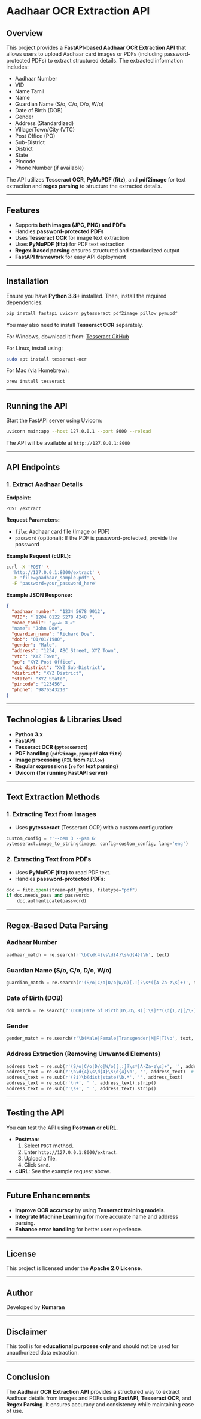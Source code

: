 # Aadhaar OCR Extraction API

## Overview
This project provides a **FastAPI-based Aadhaar OCR Extraction API** that allows users to upload Aadhaar card images or PDFs (including password-protected PDFs) to extract structured details. The extracted information includes:

- Aadhaar Number
- VID
- Name Tamil
- Name
- Guardian Name (S/o, C/o, D/o, W/o)
- Date of Birth (DOB)
- Gender
- Address (Standardized)
- Village/Town/City (VTC)
- Post Office (PO)
- Sub-District
- District
- State
- Pincode
- Phone Number (if available)

The API utilizes **Tesseract OCR**, **PyMuPDF (fitz)**, and **pdf2image** for text extraction and **regex parsing** to structure the extracted details.

---

## Features
- Supports **both images (JPG, PNG) and PDFs**
- Handles **password-protected PDFs**
- Uses **Tesseract OCR** for image text extraction
- Uses **PyMuPDF (fitz)** for PDF text extraction
- **Regex-based parsing** ensures structured and standardized output
- **FastAPI framework** for easy API deployment

---

## Installation
Ensure you have **Python 3.8+** installed. Then, install the required dependencies:

```sh
pip install fastapi uvicorn pytesseract pdf2image pillow pymupdf
```

You may also need to install **Tesseract OCR** separately.

For Windows, download it from: [Tesseract GitHub](https://github.com/UB-Mannheim/tesseract/wiki)

For Linux, install using:
```sh
sudo apt install tesseract-ocr
```

For Mac (via Homebrew):
```sh
brew install tesseract
```

---

## Running the API
Start the FastAPI server using Uvicorn:

```sh
uvicorn main:app --host 127.0.0.1 --port 8000 --reload
```

The API will be available at `http://127.0.0.1:8000`

---

## API Endpoints
### 1. Extract Aadhaar Details
**Endpoint:**
```
POST /extract
```

**Request Parameters:**
- `file`: Aadhaar card file (Image or PDF)
- `password` (optional): If the PDF is password-protected, provide the password

**Example Request (cURL):**
```sh
curl -X 'POST' \
  'http://127.0.0.1:8000/extract' \
  -F 'file=@aadhaar_sample.pdf' \
  -F 'password=your_password_here'
```

**Example JSON Response:**
```json
{
  "aadhaar_number": "1234 5678 9012",
  "VID": " 1204 0122 5278 4248 ",
  "name_tamil": "ஜான் டோ"
  "name": "John Doe",
  "guardian_name": "Richard Doe",
  "dob": "01/01/1980",
  "gender": "Male",
  "address": "1234, ABC Street, XYZ Town",
  "vtc": "XYZ Town",
  "po": "XYZ Post Office",
  "sub_district": "XYZ Sub-District",
  "district": "XYZ District",
  "state": "XYZ State",
  "pincode": "123456",
  "phone": "9876543210"
}
```

---

## Technologies & Libraries Used
- **Python 3.x**
- **FastAPI**
- **Tesseract OCR (`pytesseract`)**
- **PDF handling (`pdf2image`, `pymupdf` aka `fitz`)**
- **Image processing (`PIL` from `Pillow`)**
- **Regular expressions (`re` for text parsing)**
- **Uvicorn (for running FastAPI server)**

---

## Text Extraction Methods
### 1. Extracting Text from Images
- Uses **pytesseract** (Tesseract OCR) with a custom configuration:
```python
custom_config = r'--oem 3 --psm 6'
pytesseract.image_to_string(image, config=custom_config, lang='eng')
```

### 2. Extracting Text from PDFs
- Uses **PyMuPDF (fitz)** to read PDF text.
- Handles **password-protected PDFs**:
```python
doc = fitz.open(stream=pdf_bytes, filetype="pdf")
if doc.needs_pass and password:
    doc.authenticate(password)
```

---

## Regex-Based Data Parsing
### Aadhaar Number
```python
aadhaar_match = re.search(r'\b(\d{4}\s\d{4}\s\d{4})\b', text)
```

### Guardian Name (S/o, C/o, D/o, W/o)
```python
guardian_match = re.search(r'(S/o|C/o|D/o|W/o)[.:]?\s*([A-Za-z\s]+)', text, re.IGNORECASE)
```

### Date of Birth (DOB)
```python
dob_match = re.search(r'(DOB|Date of Birth|D\.O\.B)[:\s]*?(\d{1,2}[/\-]\d{1,2}[/\-]\d{4})', text, re.IGNORECASE)
```

### Gender
```python
gender_match = re.search(r'\b(Male|Female|Transgender|M|F|T)\b', text, re.IGNORECASE)
```

### Address Extraction (Removing Unwanted Elements)
```python
address_text = re.sub(r'(S/o|C/o|D/o|W/o)[.:]?\s*[A-Za-z\s]+', '', address_text, flags=re.IGNORECASE)
address_text = re.sub(r'\b\d{4}\s\d{4}\s\d{4}\b', '', address_text)  # Remove Aadhaar Number
address_text = re.sub(r'(?i)\b(dist|state)\b.*', '', address_text)
address_text = re.sub(r'\n+', ' ', address_text).strip()
address_text = re.sub(r'\s+', ' ', address_text).strip()
```

---

## Testing the API
You can test the API using **Postman** or **cURL**.

- **Postman**:
  1. Select `POST` method.
  2. Enter `http://127.0.0.1:8000/extract`.
  3. Upload a file.
  4. Click `Send`.
- **cURL**: See the example request above.

---

## Future Enhancements
- **Improve OCR accuracy** by using **Tesseract training models**.
- **Integrate Machine Learning** for more accurate name and address parsing.
- **Enhance error handling** for better user experience.

---

## License
This project is licensed under the **Apache 2.0 License**.

---

## Author
Developed by **Kumaran**

---

## Disclaimer
This tool is for **educational purposes only** and should not be used for unauthorized data extraction.

---

## Conclusion
The **Aadhaar OCR Extraction API** provides a structured way to extract Aadhaar details from images and PDFs using **FastAPI**, **Tesseract OCR**, and **Regex Parsing**. It ensures accuracy and consistency while maintaining ease of use.

